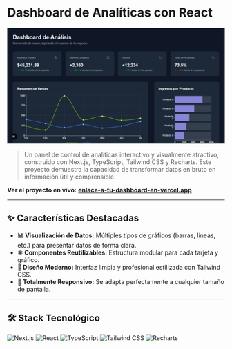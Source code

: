 # Dashboard de Analíticas con React

![Dashboard Demo](./public/demo.gif)

> Un panel de control de analíticas interactivo y visualmente atractivo, construido con Next.js, TypeScript, Tailwind CSS y Recharts. Este proyecto demuestra la capacidad de transformar datos en bruto en información útil y comprensible.

**Ver el proyecto en vivo:** [**enlace-a-tu-dashboard-en-vercel.app**](https://dash-land-dave.vercel.app/)

---

## ✨ Características Destacadas

* **📊 Visualización de Datos:** Múltiples tipos de gráficos (barras, líneas, etc.) para presentar datos de forma clara.
* **⚛️ Componentes Reutilizables:** Estructura modular para cada tarjeta y gráfico.
* **🎨 Diseño Moderno:** Interfaz limpia y profesional estilizada con Tailwind CSS.
* **📱 Totalmente Responsivo:** Se adapta perfectamente a cualquier tamaño de pantalla.

---

## 🛠️ Stack Tecnológico

![Next.js](https://img.shields.io/badge/Next.js-000000?style=for-the-badge&logo=nextdotjs&logoColor=white)
![React](https://img.shields.io/badge/React-20232A?style=for-the-badge&logo=react&logoColor=61DAFB)
![TypeScript](https://img.shields.io/badge/TypeScript-3178C6?style=for-the-badge&logo=typescript&logoColor=white)
![Tailwind CSS](https://img.shields.io/badge/Tailwind_CSS-38B2AC?style=for-the-badge&logo=tailwind-css&logoColor=white)
![Recharts](https://img.shields.io/badge/Recharts-8884d8?style=for-the-badge&logo=recharts&logoColor=white)